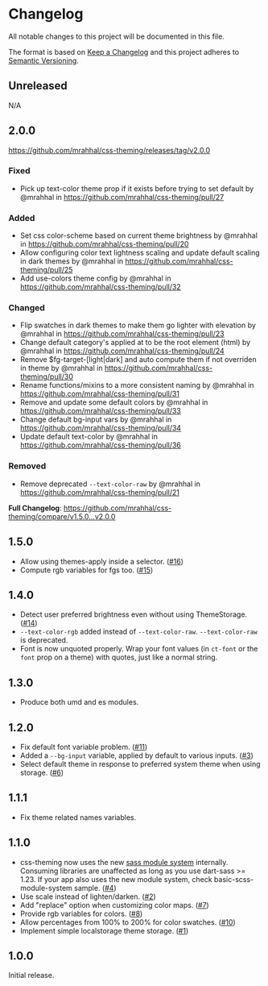 # Changelog

All notable changes to this project will be documented in this file.

The format is based on [Keep a Changelog](http://keepachangelog.com/)
and this project adheres to [Semantic Versioning](http://semver.org/).

## Unreleased

N/A

## 2.0.0

https://github.com/mrahhal/css-theming/releases/tag/v2.0.0

### Fixed

- Pick up text-color theme prop if it exists before trying to set default by @mrahhal in https://github.com/mrahhal/css-theming/pull/27

### Added

- Set css color-scheme based on current theme brightness by @mrahhal in https://github.com/mrahhal/css-theming/pull/20
- Allow configuring color text lightness scaling and update default scaling in dark themes by @mrahhal in https://github.com/mrahhal/css-theming/pull/25
- Add use-colors theme config by @mrahhal in https://github.com/mrahhal/css-theming/pull/32

### Changed

- Flip swatches in dark themes to make them go lighter with elevation by @mrahhal in https://github.com/mrahhal/css-theming/pull/23
- Change default category's applied at to be the root element (html) by @mrahhal in https://github.com/mrahhal/css-theming/pull/24
- Remove $fg-target-[light|dark] and auto compute them if not overriden in theme by @mrahhal in https://github.com/mrahhal/css-theming/pull/30
- Rename functions/mixins to a more consistent naming by @mrahhal in https://github.com/mrahhal/css-theming/pull/31
- Remove and update some default colors by @mrahhal in https://github.com/mrahhal/css-theming/pull/33
- Change default bg-input vars by @mrahhal in https://github.com/mrahhal/css-theming/pull/34
- Update default text-color by @mrahhal in https://github.com/mrahhal/css-theming/pull/36

### Removed

- Remove deprecated `--text-color-raw` by @mrahhal in https://github.com/mrahhal/css-theming/pull/21

**Full Changelog**: https://github.com/mrahhal/css-theming/compare/v1.5.0...v2.0.0

## 1.5.0

- Allow using themes-apply inside a selector. ([#16](https://github.com/mrahhal/css-theming/issues/16))
- Compute rgb variables for fgs too. ([#15](https://github.com/mrahhal/css-theming/issues/15))

## 1.4.0

- Detect user preferred brightness even without using ThemeStorage. ([#14](https://github.com/mrahhal/css-theming/issues/14))
- `--text-color-rgb` added instead of `--text-color-raw`. `--text-color-raw` is deprecated.
- Font is now unquoted properly. Wrap your font values (in `ct-font` or the `font` prop on a theme) with quotes, just like a normal string.

## 1.3.0

- Produce both umd and es modules.

## 1.2.0

- Fix default font variable problem. ([#11](https://github.com/mrahhal/css-theming/issues/11))
- Added a `--bg-input` variable, applied by default to various inputs. ([#3](https://github.com/mrahhal/css-theming/issues/3))
- Select default theme in response to preferred system theme when using storage. ([#6](https://github.com/mrahhal/css-theming/issues/6))

## 1.1.1

- Fix theme related names variables.

## 1.1.0

- css-theming now uses the new [sass module system](https://sass-lang.com/blog/the-module-system-is-launched) internally. Consuming libraries are unaffected as long as you use dart-sass >= 1.23. If your app also uses the new module system, check basic-scss-module-system sample. ([#4](https://github.com/mrahhal/css-theming/issues/4))
- Use scale instead of lighten/darken. ([#2](https://github.com/mrahhal/css-theming/issues/2))
- Add "replace" option when customizing color maps. ([#7](https://github.com/mrahhal/css-theming/issues/7))
- Provide rgb variables for colors. ([#8](https://github.com/mrahhal/css-theming/issues/8))
- Allow percentages from 100% to 200% for color swatches. ([#10](https://github.com/mrahhal/css-theming/issues/10))
- Implement simple localstorage theme storage. ([#1](https://github.com/mrahhal/css-theming/issues/1))

## 1.0.0

Initial release.
